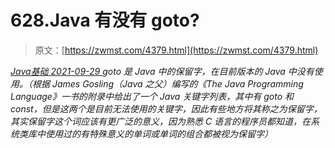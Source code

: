 <!--yml
category: 未分类
date: 0001-01-01 00:00:00
-->

# 628.Java 有没有 goto?

> 原文：[https://zwmst.com/4379.html](https://zwmst.com/4379.html)

   [ *Java基础* ](https://zwmst.com/java%e5%9f%ba%e7%a1%80)*[ <time datetime="2021-09-30T00:11:57+08:00"> 2021-09-29 </time> ](https://zwmst.com/4379.html)  goto 是 Java 中的保留字，在目前版本的 Java 中没有使用。（根据 James Gosling（Java 之父）编写的《The Java Programming Language》一书的附录中给出了一个 Java 关键字列表，其中有 goto 和 const，但是这两个是目前无法使用的关键字，因此有些地方将其称之为保留字，其实保留字这个词应该有更广泛的意义，因为熟悉 C 语言的程序员都知道，在系统类库中使用过的有特殊意义的单词或单词的组合都被视为保留字）*